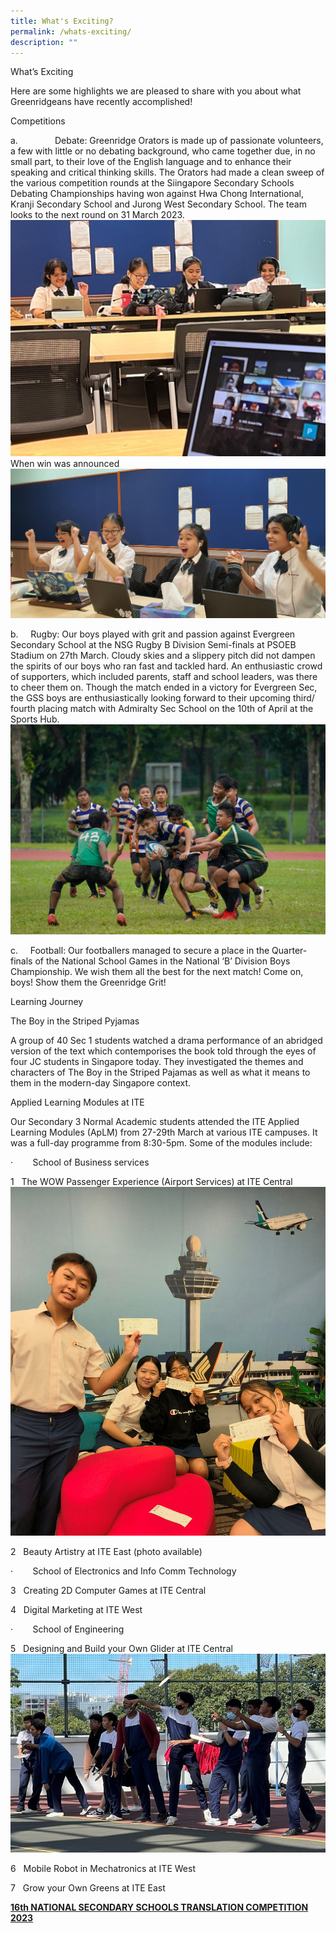 ```yaml
---
title: What's Exciting?
permalink: /whats-exciting/
description: ""
---
```

What’s Exciting

Here are some highlights we are pleased to share with you about what Greenridgeans have recently accomplished!

Competitions

a.               Debate: Greenridge Orators is made up of passionate volunteers, a few with little or no debating background, who came together due, in no small part, to their love of the English language and to enhance their speaking and critical thinking skills. The Orators had made a clean sweep of the various competition rounds at the Siingapore Secondary Schools Debating Championships having won against Hwa Chong International, Kranji Secondary School and Jurong West Secondary School. The team looks to the next round on 31 March 2023. ![](/images/Whats%20Exciting/debating%20via%20zoom.jpeg)
When win was announced
![](/images/Whats%20Exciting/when%20win%20was%20announced%20p.png)


b.     Rugby: Our boys played with grit and passion against Evergreen Secondary School at the NSG Rugby B Division Semi-finals at PSOEB Stadium on 27th March. Cloudy skies and a slippery pitch did not dampen the spirits of our boys who ran fast and tackled hard. An enthusiastic crowd of supporters, which included parents, staff and school leaders, was there to cheer them on. Though the match ended in a victory for Evergreen Sec, the GSS boys are enthusiastically looking forward to their upcoming third/ fourth placing match with Admiralty Sec School on the 10th of April at the Sports Hub.  ![](/images/Whats%20Exciting/rugby%20p.png)

c.     Football: Our footballers managed to secure a place in the Quarter-finals of the National School Games in the National ‘B’ Division Boys Championship. We wish them all the best for the next match! Come on, boys! Show them the Greenridge Grit!

Learning Journey

The Boy in the Striped Pyjamas

A group of 40 Sec 1 students watched a drama performance of an abridged version of the text which contemporises the book told through the eyes of four JC students in Singapore today. They investigated the themes and characters of The Boy in the Striped Pajamas as well as what it means to them in the modern-day Singapore context.  

Applied Learning Modules at ITE

Our Secondary 3 Normal Academic students attended the ITE Applied Learning Modules (ApLM) from 27-29th March at various ITE campuses. It was a full-day programme from 8:30-5pm. Some of the modules include:

·        School of Business services

1   The WOW Passenger Experience (Airport Services) at ITE Central ![](/images/Whats%20Exciting/central%20wow.jpg)

2   Beauty Artistry at ITE East (photo available)

·        School of Electronics and Info Comm Technology

3   Creating 2D Computer Games at ITE Central

4   Digital Marketing at ITE West

·        School of Engineering

5   Designing and Build your Own Glider at ITE Central ![](/images/Whats%20Exciting/our%20boys%20trying%20out%20their%20gliders.jfif)

6   Mobile Robot in Mechatronics at ITE West

7   Grow your Own Greens at ITE East

[**16th NATIONAL SECONDARY SCHOOLS TRANSLATION COMPETITION 2023**](/others/news-archive/2023/translation-competition/)